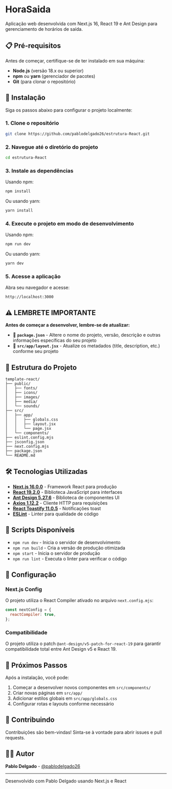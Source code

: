 # HoraSaida

Aplicação web desenvolvida com Next.js 16, React 19 e Ant Design para gerenciamento de horários de saída.

## 📋 Pré-requisitos

Antes de começar, certifique-se de ter instalado em sua máquina:

- **Node.js** (versão 18.x ou superior)
- **npm** ou **yarn** (gerenciador de pacotes)
- **Git** (para clonar o repositório)

## 🚀 Instalação

Siga os passos abaixo para configurar o projeto localmente:

### 1. Clone o repositório

```bash
git clone https://github.com/pablodelgado26/estrutura-React.git
```

### 2. Navegue até o diretório do projeto

```bash
cd estrutura-React
```

### 3. Instale as dependências

Usando npm:
```bash
npm install
```

Ou usando yarn:
```bash
yarn install
```

### 4. Execute o projeto em modo de desenvolvimento

Usando npm:
```bash
npm run dev
```

Ou usando yarn:
```bash
yarn dev
```

### 5. Acesse a aplicação

Abra seu navegador e acesse:
```
http://localhost:3000
```

## ⚠️ LEMBRETE IMPORTANTE

**Antes de começar a desenvolver, lembre-se de atualizar:**

- 📝 **`package.json`** - Altere o nome do projeto, versão, descrição e outras informações específicas do seu projeto
- 🎨 **`src/app/layout.jsx`** - Atualize os metadados (title, description, etc.) conforme seu projeto

## 📁 Estrutura do Projeto

```
template-react/
├── public/                  
│   ├── fonts/              
│   ├── icons/              
│   ├── images/             
│   ├── media/              
│   └── sounds/             
├── src/                    
│   ├── app/                
│   │   ├── globals.css     
│   │   ├── layout.jsx      
│   │   └── page.jsx        
│   └── components/         
├── eslint.config.mjs       
├── jsconfig.json           
├── next.config.mjs         
├── package.json            
└── README.md               
```

## 🛠️ Tecnologias Utilizadas

- **[Next.js 16.0.0](https://nextjs.org/)** - Framework React para produção
- **[React 19.2.0](https://react.dev/)** - Biblioteca JavaScript para interfaces
- **[Ant Design 5.27.6](https://ant.design/)** - Biblioteca de componentes UI
- **[Axios 1.12.2](https://axios-http.com/)** - Cliente HTTP para requisições
- **[React Toastify 11.0.5](https://fkhadra.github.io/react-toastify/)** - Notificações toast
- **[ESLint](https://eslint.org/)** - Linter para qualidade de código

## 📜 Scripts Disponíveis

- `npm run dev` - Inicia o servidor de desenvolvimento
- `npm run build` - Cria a versão de produção otimizada
- `npm start` - Inicia o servidor de produção
- `npm run lint` - Executa o linter para verificar o código

## 🔧 Configuração

### Next.js Config

O projeto utiliza o React Compiler ativado no arquivo `next.config.mjs`:

```javascript
const nextConfig = {
  reactCompiler: true,
};
```

### Compatibilidade

O projeto utiliza o patch `@ant-design/v5-patch-for-react-19` para garantir compatibilidade total entre Ant Design v5 e React 19.

## 📝 Próximos Passos

Após a instalação, você pode:

1. Começar a desenvolver novos componentes em `src/components/`
2. Criar novas páginas em `src/app/`
3. Adicionar estilos globais em `src/app/globals.css`
4. Configurar rotas e layouts conforme necessário

## 🤝 Contribuindo

Contribuições são bem-vindas! Sinta-se à vontade para abrir issues e pull requests.

## 👨‍💻 Autor

**Pablo Delgado** - [@pablodelgado26](https://github.com/pablodelgado26)

---

Desenvolvido com Pablo Delgado usando Next.js e React